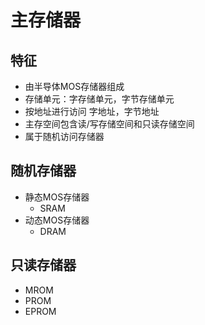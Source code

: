 <!--
 * @Descripttion: 
 * @version: 
 * @Author: WangQing
 * @email: 2749374330@qq.com
 * @Date: 2019-12-24 16:37:00
 * @LastEditors: WangQing
 * @LastEditTime: 2019-12-24 17:20:19
 -->
# 主存储器

## 特征

- 由半导体MOS存储器组成
- 存储单元：字存储单元，字节存储单元
- 按地址进行访问 字地址，字节地址
- 主存空间包含读/写存储空间和只读存储空间
- 属于随机访问存储器

## 随机存储器

- 静态MOS存储器
    - SRAM
- 动态MOS存储器
    - DRAM

## 只读存储器

- MROM
- PROM
- EPROM
